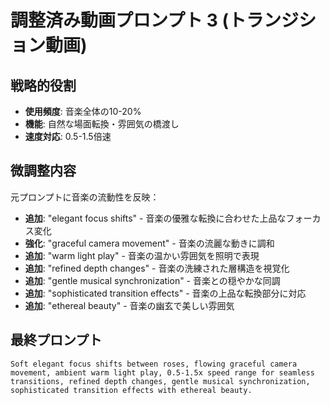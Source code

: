 # 調整済み動画プロンプト 3 (トランジション動画)

## 戦略的役割
- **使用頻度**: 音楽全体の10-20%
- **機能**: 自然な場面転換・雰囲気の橋渡し
- **速度対応**: 0.5-1.5倍速

## 微調整内容
元プロンプトに音楽の流動性を反映：

- **追加**: "elegant focus shifts" - 音楽の優雅な転換に合わせた上品なフォーカス変化
- **強化**: "graceful camera movement" - 音楽の流麗な動きに調和
- **追加**: "warm light play" - 音楽の温かい雰囲気を照明で表現
- **追加**: "refined depth changes" - 音楽の洗練された層構造を視覚化
- **追加**: "gentle musical synchronization" - 音楽との穏やかな同調
- **追加**: "sophisticated transition effects" - 音楽の上品な転換部分に対応
- **追加**: "ethereal beauty" - 音楽の幽玄で美しい雰囲気

## 最終プロンプト
```
Soft elegant focus shifts between roses, flowing graceful camera movement, ambient warm light play, 0.5-1.5x speed range for seamless transitions, refined depth changes, gentle musical synchronization, sophisticated transition effects with ethereal beauty.
```